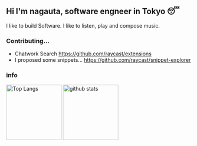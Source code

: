 ## Hi I'm nagauta, software engneer in Tokyo 😴
I like to build Software. I like to listen, play and compose music.

### Contributing...

* Chatwork Search
https://github.com/raycast/extensions
* I proposed some snippets...
https://github.com/raycast/snippet-explorer

### info
<p align="left"> 
  <img alt="Top Langs" height="150px" src="https://github-readme-stats.vercel.app/api?username=nagauta&theme=tokyonight" />
  <img alt="github stats" height="150px" src="https://github-readme-stats.vercel.app/api/top-langs/?username=nagauta&layout=compact&theme=tokyonight" />
</p>

